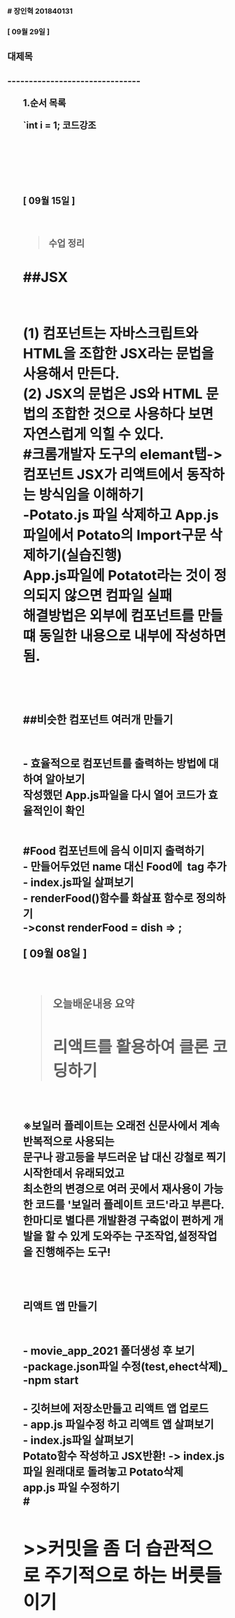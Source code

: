 <h3># 장인혁 201840131<h3>


[ 09월 29일 ]
<h2>대제목<h2>
-------------------------------
<ol>1.순서 목록



`int i = 1; 코드강조


<br>
<br>
<br>
<br>



[ 09월 15일 ]

<br>

>수업 정리
 
 <h2>##JSX<h2>

 
 <br>(1) 컴포넌트는 자바스크립트와 HTML을 조합한 JSX라는 문법을 사용해서 만든다.
 <br>(2) JSX의 문법은 JS와 HTML 문법의 조합한 것으로 사용하다 보면 자연스럽게 익힐 수 있다.
 <br>#크롬개발자 도구의 elemant탭-> 컴포넌트 JSX가 리액트에서 동작하는 방식임을 이해하기
<br> -Potato.js 파일 삭제하고 App.js파일에서 Potato의 Import구문 삭제하기(실습진행)
<br> App.js파일에 Potatot라는 것이 정의되지 않으면 컴파일 실패 
<br> 해결방법은 외부에 컴포넌트를 만들 떄 동일한 내용으로 내부에 작성하면 됨.

<br>
<h3>##비슷한 컴포넌트 여러개 만들기<h3>
<br>- 효율적으로 컴포넌트를 출력하는 방법에 대하여 알아보기
<br>작성했던 App.js파일을 다시 열어 코드가 효율적인이 확인
<br>

<br>#Food 컴포넌트에 음식 이미지 출력하기
<br>- 만들어두었던 name 대신 Food에 <img> tag 추가
<br>- index.js파일 살펴보기
<br>- renderFood()함수를 화살표 함수로 정의하기
<br> ->const  renderFood = dish => <Food name={dish.name} picture={dish.image} />;
<br>

[ 09월 08일 ]

<br>

>오늘배운내용 요약
 <br><h2>리액트를 활용하여 클론 코딩하기<h2>

 
 <br>※보일러 플레이트는 오래전 신문사에서 계속 반복적으로 사용되는 
 <br> 문구나 광고등을 부드러운 납 대신 강철로 찍기시작한데서 유래되었고 
 <br> 최소한의 변경으로 여러 곳에서 재사용이 가능한 코드를 '보일러 플레이트 코드'라고 부른다.
<br> 한마디로 별다른 개발환경 구축없이 편하게 개발을 할 수 있게 도와주는 구조작업,설정작업
<br> 을 진행해주는 도구!

<br>
<h3>리액트 앱 만들기<h3>
<br>- movie_app_2021 폴더생성 후 보기
<br>
-package.json파일 수정(test,ehect삭제)_<br>
-npm start<br>
<br>- 깃허브에 저장소만들고 리액트 앱 업로드
<br>- app.js 파일수정 하고 리액트 앱 살펴보기
<br>- index.js파일 살펴보기
<br>
Potato함수 작성하고 JSX반환! -> index.js 파일 원래대로 돌려놓고 Potato삭제
<br>app.js 파일 수정하기
<br>
# <h1>>>커밋을 좀 더 습관적으로 주기적으로 하는 버릇들이기<h1>
